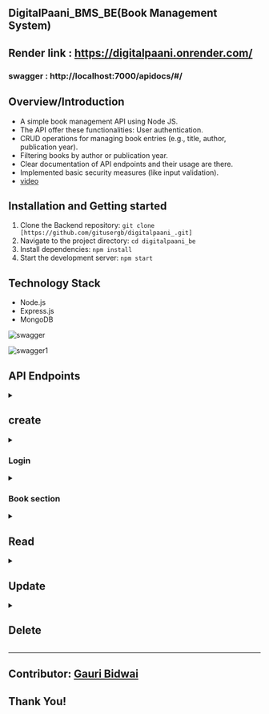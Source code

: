 
## DigitalPaani_BMS_BE(Book Management System)

## Render link : https://digitalpaani.onrender.com/

### swagger : http://localhost:7000/apidocs/#/


## Overview/Introduction
- A simple book management API using Node JS. 
- The API offer these functionalities: User authentication. 
- CRUD operations for managing book entries (e.g., title, author, publication year). 
- Filtering books by author or publication year. 
- Clear documentation of API endpoints and their usage are there. 
- Implemented basic security measures (like input validation). 
- [video](https://drive.google.com/file/d/1LfoM7MUo1bKjCoEUmOFGdFPAI2aaYG9D/view?usp=sharing)

## Installation and Getting started

1. Clone the Backend repository: `git clone [https://github.com/gitusergb/digitalpaani_.git]`
2. Navigate to the project directory: `cd digitalpaani_be`
3. Install dependencies: `npm install`
4. Start the development server: `npm start`


## Technology Stack
- Node.js
- Express.js
- MongoDB

![swagger](https://i.ibb.co/xFcKpLC/swagger.png)

![swagger1](https://i.ibb.co/5x1C2cw/books.png)


## API Endpoints
<details>
<summary>

  ## create
</summary>
<br>

### Register /signup  user

### admin

```
POST : http://localhost:7000/users/register
{"username":"admin",
"email":"admin@gmail.com",
"password":"admin",
"role":"admin"}

{
    "msg": "The new user has been registered",
    "registeredUser": {
        "username": "admin",
        "email": "admin@gmail.com",
        "password": "$2b$05$3gDTeKUw4qxffewPA2QDRObHsrqmFcWBFdUZSYDX7OiBDOl.PYBSC",
        "role": "admin",
        "_id": "65d351d95d8a884040fb540c",
        "createdAt": "2024-02-19T13:04:25.498Z",
        "updatedAt": "2024-02-19T13:04:25.498Z"
    }
}
```

### user
```
POST : http://localhost:7000/users/register
{"username":"user1234",
"email":"user1234@gmail.com",
"password":"user1234",
"role":"dev"}

{
    "msg": "The new user has been registered",
    "registeredUser": {
        "username": "user1234",
        "email": "user1234@gmail.com",
        "password": "$2b$05$lICAwggFsHpN7xBD3GZiUOHLcteMw1Wcut1KPCSnpN9wZaAH.gvme",
        "role": "dev",
        "_id": "65d350bc7063d7da6c413b1c",
        "createdAt": "2024-02-19T12:59:40.849Z",
        "updatedAt": "2024-02-19T12:59:40.849Z"
    }
}
```
</details>


<details>
<summary>

  ### Login 
</summary>
<br>

### admin Login 
```
POST :http://localhost:7000/users/login

{
"email":"admin@gmail.com",
"password":"admin"}
{
    "msg": "Login successful!",
    "token": "eyJhbGciOiJIUzI1NiIsInR5cCI6IkpXVCJ9.eyJ1c2VySUQiOiI2NWQzNTFkOTVkOGE4ODQwNDBmYjU0MGMiLCJ1c2VybmFtZSI6ImFkbWluIiwiaWF0IjoxNzA4MzQ4MzQxfQ.JEazHNCspFdguDj6axI4JYFNUiglopLvh_IcZsDqEy0"
}

```
### User Login
```
POST :http://localhost:7000/users/login
{
"email":"user1234@gmail.com",
"password":"user1234"}

{
    "msg": "Login successful!",
    "token": "eyJhbGciOiJIUzI1NiIsInR5cCI6IkpXVCJ9.eyJ1c2VySUQiOiI2NWQzNTBiYzcwNjNkN2RhNmM0MTNiMWMiLCJ1c2VybmFtZSI6InVzZXIxMjM0IiwiaWF0IjoxNzA4MzQ4NzE1fQ.UNtjy5l0HdpR-6CDXS_gF9d1DtoTdgc7wMIvU0JbfLw"
}

```
</details>

<details>
<summary>

  ### Book section

</summary>

```
POST : http://localhost:7000/books/addbook
{
    "title": "The Power of Now",
    "author" : "Eckhart Tolle",
   "isbn": "9781577314806",
   "description": "A guide to spiritual enlightenment and living in the present moment.",
   "publishedDate": 1997,
 "category": "Self-Help",
   "price":15.00,
   "quantity": 30
}


{
    "msg": "A new book has been Created",
    "book": {
        "title": "The Power of Now",
        "author": "Eckhart Tolle",
        "isbn": "9781577314806",
        "description": "A guide to spiritual enlightenment and living in the present moment.",
        "publishedDate": "1970-01-01T00:00:01.997Z",
        "category": "Self-Help",
        "price": 15,
        "quantity": 30,
        "borrowedBy": [],
        "priceHistory": [],
        "quantityHistory": [],
        "_id": "65d35db45f848cc4b177f7d4",
        "createdAt": "2024-02-19T13:55:00.846Z",
        "updatedAt": "2024-02-19T13:55:00.846Z"
    }
}

```
</details>

<details>
<summary>

  ## Read 
</summary>

### user section 
```
GET : http://localhost:7000/users/logout
{
    "msg": "Please Login!"
}

```

```
GET : http://localhost:7000/users/
{
    "users": [
        {
            "_id": "65cf0bfd6534c7f1bee8fc2b",
            "username": "user2",
            "email": "user2@gmail.com",
            "createdAt": "2024-02-16T07:17:17.734Z",
            "updatedAt": "2024-02-16T07:17:17.734Z"
        },
        {
            "_id": "65cf0c116534c7f1bee8fc2d",
            "username": "user3",
            "email": "user3@gmail.com",
            "createdAt": "2024-02-16T07:17:37.233Z",
            "updatedAt": "2024-02-16T07:17:37.233Z"
        },
        {
            "_id": "65cf0c1f6534c7f1bee8fc2f",
            "username": "user1",
            "email": "user1@gmail.com",
            "createdAt": "2024-02-16T07:17:51.366Z",
            "updatedAt": "2024-02-16T07:17:51.366Z"
        }
    ]
}

```
### Book section
```
GET : http://localhost:7000/books/

{
    "books": [
        {
            "_id": "65d35ecd5f848cc4b177f7d7",
            "title": "The Raven",
            "author": "Edgar Allan Poe",
            "isbn": "9780486277955",
            "description": " A collection of poems, including the famous narrative poem The Raven.",
            "publishedDate": "1970-01-01T00:00:01.845Z",
            "category": "Poetry",
            "price": 4.99,
            "quantity": 20,
            "borrowedBy": [],
            "priceHistory": [],
            "quantityHistory": [],
            "createdAt": "2024-02-19T13:59:41.830Z",
            "updatedAt": "2024-02-19T13:59:41.830Z",
            "availableQuantity": 20
        },
        {
            "_id": "65d35f165f848cc4b177f7da",
            "title": "Hamlet",
            "author": "William Shakespeare",
            "isbn": "9780143128540",
            "description": "Tragedy about the Prince of Denmark and his quest for revenge.",
            "publishedDate": "1970-01-01T00:00:01.603Z",
            "category": "Drama",
            "price": 9.99,
            "quantity": 60,
            "borrowedBy": [],
            "priceHistory": [],
            "quantityHistory": [],
            "createdAt": "2024-02-19T14:00:54.672Z",
            "updatedAt": "2024-02-19T14:00:54.672Z",
            "availableQuantity": 60
        }
        ]
}
```

```
GET : http://localhost:7000/books/:year
params : year : 1970-01-01T00:00:01.603Z
{
    "msg": "book with year:1970-01-01T00:00:01.603Z",
    "book": {
        "_id": "65d35f165f848cc4b177f7da",
        "title": "Hamlet",
        "author": "William Shakespeare",
        "isbn": "9780143128540",
        "description": "Tragedy about the Prince of Denmark and his quest for revenge.",
        "publishedDate": "1970-01-01T00:00:01.603Z",
        "category": "Drama",
        "price": 9.99,
        "quantity": 60,
        "borrowedBy": [],
        "priceHistory": [],
        "quantityHistory": [],
        "createdAt": "2024-02-19T14:00:54.672Z",
        "updatedAt": "2024-02-19T14:00:54.672Z",
        "availableQuantity": 60
    }
}
```
```
http://localhost:7000/books/:author

J.K. Rowling

{
    "book": {
        "_id": "65d361a95f848cc4b177f7ec",
        "title": "Harry Potter and the Sorcerer's Stone",
        "author": "J.K. Rowling",
        "isbn": "9780590353427",
        "description": "The magical journey begins as Harry Potter, an orphaned boy, discovers he is a wizard and attends Hogwarts School of Witchcraft and Wizardry.",
        "publishedDate": "1970-01-01T00:00:01.997Z",
        "category": "Fantasy",
        "price": 10.99,
        "quantity": 15,
        "borrowedBy": [],
        "priceHistory": [],
        "quantityHistory": [],
        "createdAt": "2024-02-19T14:11:53.289Z",
        "updatedAt": "2024-02-19T14:11:53.289Z",
        "availableQuantity": 15
    }
}

```
</details>

<details>
<summary>

 ## Update 
</summary>

### user section 
### Book section
</details>

<details>
<summary>

 ## Delete
</summary>

### user section 
### Book section
```
DELETE : http://localhost:7000/books/delete/:bookID
{
    "msg": "book with Id:65d37f0c976ae3be7c354d00 has been deleted"
}
```
</details>

---

## Contributor: [Gauri Bidwai](https://github.com/gitusergb)

## Thank You!